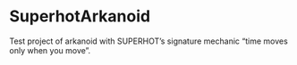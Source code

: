 # SuperhotArkanoid
Test project of arkanoid with SUPERHOT’s signature mechanic “time moves only when you move”.
